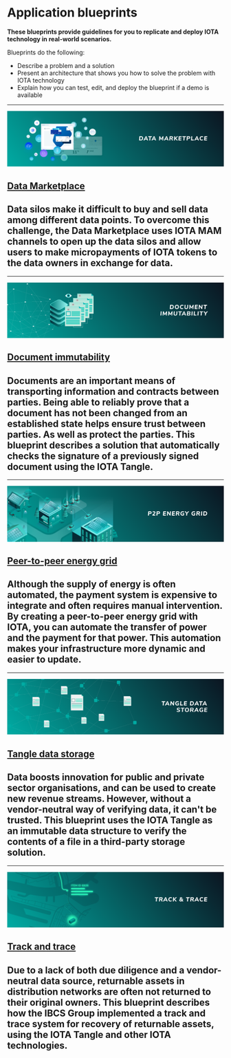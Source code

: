 # Application blueprints

**These blueprints provide guidelines for you to replicate and deploy IOTA  technology in real-world scenarios.**

Blueprints do the following:

- Describe a problem and a solution
- Present an architecture that shows you how to solve the problem with IOTA technology
- Explain how you can test, edit, and deploy the blueprint if a demo is available

-------------------------
![Data Marketplace](../images/data-marketplace-thumbnail.png)
## [Data Marketplace](../data-marketplace/overview.md)
Data silos make it difficult to buy and sell data among different data points. To overcome this challenge, the Data Marketplace uses IOTA MAM channels to open up the data silos and allow users to make micropayments of IOTA tokens to the data owners in exchange for data.
-------------------------

-------------------------
![Document immutability](../images/document-immutability.png)
## [Document immutability](../doc-immutability/overview.md)
Documents are an important means of transporting information and contracts between parties. Being able to reliably prove that a document has not been changed from an established state helps ensure trust between parties. As well as protect the parties. This blueprint describes a solution that automatically checks the signature of a previously signed document using the IOTA Tangle.
-------------------------

-------------------------
![Peer-to-peer energy grid](../images/p2p-energy-grid-thumbnail.png)
## [Peer-to-peer energy grid](../p2p-energy/overview.md)
Although the supply of energy is often automated, the payment system is expensive to integrate and often requires manual intervention. By creating a peer-to-peer energy grid with IOTA, you can automate the transfer of power and the payment for that power. This automation makes your infrastructure more dynamic and easier to update.
-------------------------

-------------------------
![Tangle data storage](../images/tangle-data-storage-thumbnail.png)
## [Tangle data storage](../tangle-data-storage/overview.md)
Data boosts innovation for public and private sector organisations, and can be used to create new revenue streams. However, without a vendor-neutral way of verifying data, it can't be trusted. This blueprint uses the IOTA Tangle as an immutable data structure to verify the contents of a file in a third-party storage solution.
-------------------------

-------------------------
![Track and trace](../images/track-and-trace-thumbnail.png)
## [Track and trace](../track-and-trace/overview.md)
Due to a lack of both due diligence and a vendor-neutral data source, returnable assets in distribution networks are often not returned to their original owners. This blueprint describes how the IBCS Group implemented a track and trace system for recovery of returnable assets, using the IOTA Tangle and other IOTA technologies.
-------------------------
